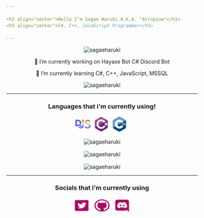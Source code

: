 ```yaml
---

<h3 align="center">Hello I'm Sagae Haruki A.K.A. "Atropine"</h1>
<h3 align="center">C#, C++, JavaScript Programmer</h3>

---
```

<p align="center"> <img src="https://komarev.com/ghpvc/?username=sagaeharuki&label=Profile%20views&color=0902d1&style=flat" alt="sagaeharuki" /> </p>


<p align="center"> 🔭 I’m currently working on Hayase Bot C# Discord Bot</p>

<p align="center"> 🌱 I’m currently learning C#, C++, JavaScript, MSSQL</p>  

<p align="center">
<p align="center"><img src="https://lanyard-profile-readme.vercel.app/api/817577444805836831?idleMessage="May%20The%20Code%20Be%20With%20you"&borderRadius=25px" alt="sagaeharuki" /></p>
</p>

---

<h3 align="center">Languages that i'm currently using!</h3>

<div align= "center" id="badges">
  <img src = "https://github.com/devicons/devicon/blob/master/icons/discordjs/discordjs-original.svg" title="DiscordJS" width="40" height="40"/>&nbsp;
  <img src = "https://github.com/devicons/devicon/blob/master/icons/csharp/csharp-original.svg" title="CSharp" width="40" height="40"/>&nbsp;
  <img src = "https://github.com/devicons/devicon/blob/master/icons/cplusplus/cplusplus-original.svg" title="CPlusPlus" width="40" height="40"/>&nbsp;
</div>

<div align= "center">
<p><img align="center" src="https://github-readme-streak-stats.herokuapp.com/?user=sagaeharuki&theme=gruvbox" alt="sagaeharuki" /></p>
<p><img align="center" src="https://github-readme-stats.vercel.app/api?username=sagaeharuki&show_icons=true&locale=en&theme=gruvbox" alt="sagaeharuki"/></p>
<p><img align="center" src="https://github-readme-stats.vercel.app/api/top-langs?username=sagaeharuki&show_icons=true&locale=en&layout=compact&theme=gruvbox" alt="sagaeharuki" /></p>
</div>

---

<h3 align="center">Socials that i'm currently using</h3>
<p align="center">
<a href="https://twitter.com/harukiisagae_" target = "blank"><img src="https://github.com/SagaeHaruki/Images/blob/main/twitter.svg" title="Twitter" width="50" height="40"/></a>
<a href="https://github.com/SagaeHaruki?tab=repositories" target = "blank"><img src = "https://github.com/SagaeHaruki/Images/blob/main/github-original.svg" title="Github" width="50" height="40"/></a>
<a href="https://discord.com/users/817577444805836831" target = "blank"><img src = "https://github.com/SagaeHaruki/Images/blob/main/discord_icon.svg" title="Github" width="50" height="40"/></a>
</p>

